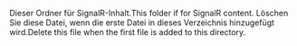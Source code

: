 <span data-ttu-id="4eb21-101">Dieser Ordner für SignalR-Inhalt.</span><span class="sxs-lookup"><span data-stu-id="4eb21-101">This folder if for SignalR content.</span></span> <span data-ttu-id="4eb21-102">Löschen Sie diese Datei, wenn die erste Datei in dieses Verzeichnis hinzugefügt wird.</span><span class="sxs-lookup"><span data-stu-id="4eb21-102">Delete this file when the first file is added to this directory.</span></span>